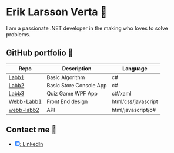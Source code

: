 # Erik Larsson Verta :man:

I am a passionate .NET developer in the making who loves to solve problems.

## GitHub portfolio :briefcase:

| Repo                     | Description             | Language            |
| ------------------------ | ----------------------- | ------------------- |
| [Labb1][labb1]           | Basic Algorithm         | c#                  |
| [Labb2][labb2]           | Basic Store Console App | c#                  |
| [Labb3][labb3]           | Quiz Game WPF App       | c#/xaml             |
| [Webb-Labb1][webb-labb1] | Front End design        | html/css/javascript |
| [webb-labb2][webb-labb2] | API                     | html/javascript/c#  |

[labb1]: https://github.com/ErikVerta/Labb1
[labb2]: https://github.com/ErikVerta/Labb-2
[labb3]: https://github.com/ErikVerta/Labb3
[webb-labb1]: https://github.com/ErikVerta/webb-labb1
[webb-labb2]: https://github.com/ErikVerta/Webb-Labb2

## Contact me :iphone:

- [![linkedIn icon](assets/linkedIn-icon.png): LinkedIn][linkedin]

[linkedin]: https://www.linkedin.com/in/erik-verta/
